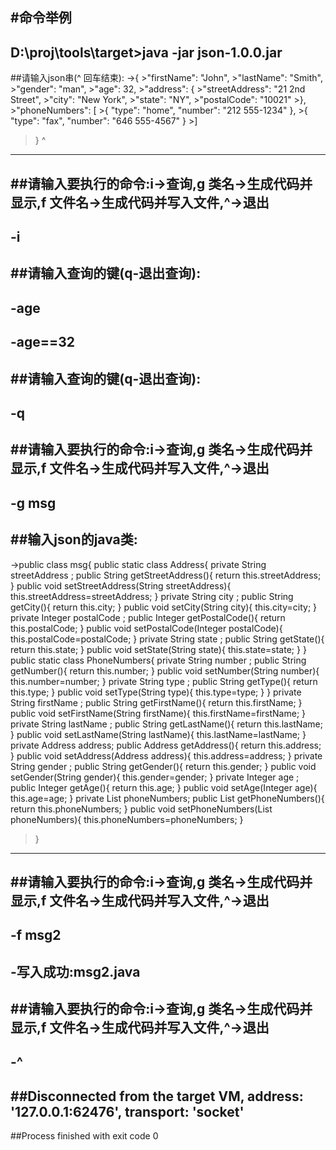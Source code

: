 #命令举例
----------
D:\proj\tools\target>java -jar json-1.0.0.jar
----------
  ##请输入json串(^ 回车结束):
->{
    >"firstName": "John",
    >"lastName": "Smith",
    >"gender": "man",
    >"age": 32,
    >"address": {
        >"streetAddress": "21 2nd Street",
        >"city": "New York",
        >"state": "NY",
        >"postalCode": "10021"
    >},
    >"phoneNumbers": [
        >{ "type": "home", "number": "212 555-1234" },
        >{ "type": "fax", "number": "646 555-4567" }
    >]
>}
  ^
-----------
 ##请输入要执行的命令:i->查询,g 类名->生成代码并显示,f 文件名->生成代码并写入文件,^->退出
----------
  -i
  -----------
 ##请输入查询的键(q-退出查询):
----------
  -age
  ----------
  -age==32
  -----------
 ##请输入查询的键(q-退出查询):
----------
  -q
  -----------
 ##请输入要执行的命令:i->查询,g 类名->生成代码并显示,f 文件名->生成代码并写入文件,^->退出
----------
  -g msg
  -----------
 ##输入json的java类:
-----------
->public class msg{
public static class Address{
private String streetAddress ;
public String getStreetAddress(){
return this.streetAddress;
}
public void setStreetAddress(String streetAddress){
this.streetAddress=streetAddress;
}
private String city ;
public String getCity(){
return this.city;
}
public void setCity(String city){
this.city=city;
}
private Integer postalCode ;
public Integer getPostalCode(){
return this.postalCode;
}
public void setPostalCode(Integer postalCode){
this.postalCode=postalCode;
}
private String state ;
public String getState(){
return this.state;
}
public void setState(String state){
this.state=state;
}
}
public static class PhoneNumbers{
private String number ;
public String getNumber(){
return this.number;
}
public void setNumber(String number){
this.number=number;
}
private String type ;
public String getType(){
return this.type;
}
public void setType(String type){
this.type=type;
}
}
private String firstName ;
public String getFirstName(){
return this.firstName;
}
public void setFirstName(String firstName){
this.firstName=firstName;
}
private String lastName ;
public String getLastName(){
return this.lastName;
}
public void setLastName(String lastName){
this.lastName=lastName;
}
private Address address;
public Address getAddress(){
return this.address;
}
public void setAddress(Address address){
this.address=address;
}
private String gender ;
public String getGender(){
return this.gender;
}
public void setGender(String gender){
this.gender=gender;
}
private Integer age ;
public Integer getAge(){
return this.age;
}
public void setAge(Integer age){
this.age=age;
}
private List<PhoneNumbers> phoneNumbers;
public List<PhoneNumbers> getPhoneNumbers(){
return this.phoneNumbers;
}
public void setPhoneNumbers(List<PhoneNumbers> phoneNumbers){
this.phoneNumbers=phoneNumbers;
}
>}
-----------
 ##请输入要执行的命令:i->查询,g 类名->生成代码并显示,f 文件名->生成代码并写入文件,^->退出
  ----------
  -f msg2
  -----------
 -写入成功:msg2.java
  ----------
 ##请输入要执行的命令:i->查询,g 类名->生成代码并显示,f 文件名->生成代码并写入文件,^->退出
  ----------
-^
  -----------
 ##Disconnected from the target VM, address: '127.0.0.1:62476', transport: 'socket'
----------
 ##Process finished with exit code 0
